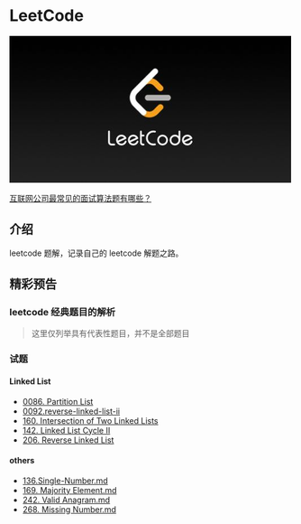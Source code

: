 # LeetCode

![leetcode.jpeg](./fa-content/assets/leetcode.jpeg)

[互联网公司最常见的面试算法题有哪些？](https://www.zhihu.com/question/24964987/answer/586425979)

## 介绍

leetcode 题解，记录自己的 leetcode 解题之路。

## 精彩预告
### leetcode 经典题目的解析

> 这里仅列举具有代表性题目，并不是全部题目

### 试题
#### Linked List

- [0086. Partition List](./fucking-algo-text/problems/链表/86.&#32;Partition&#32;List.md)
- [0092.reverse-linked-list-ii](./fucking-algo-text/problems/链表/92.&#32;Reverse&#32;Linked&#32;List&#32;II.md)
- [160. Intersection of Two Linked Lists](./fucking-algo-text/problems/链表/160.&#32;Intersection&#32;of&#32;Two&#32;Linked&#32;Lists.md)
- [142. Linked List Cycle II](./fucking-algo-text/problems/链表/142.&#32;Linked&#32;List&#32;Cycle&#32;II.md)
- [206. Reverse Linked List](./fucking-algo-text/problems/链表/206.&#32;Reverse&#32;Linked&#32;List.md)

#### others
- [136.Single-Number.md](./fucking-algo-text/problems/136.Single-Number.md)
- [169. Majority Element.md](./fucking-algo-text/problems/169.Majority-Element.md)
- [242. Valid Anagram.md](./fucking-algo-text/problems/242.Valid-Anagram.md)
- [268. Missing Number.md](./fucking-algo-text/problems/268.Missing-Number.md)

